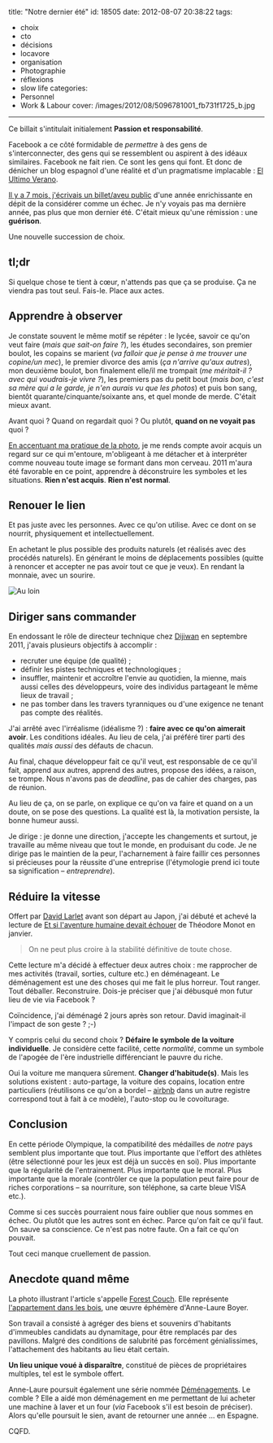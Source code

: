title: "Notre dernier été"
id: 18505
date: 2012-08-07 20:38:22
tags:
- choix
- cto
- décisions
- locavore
- organisation
- Photographie
- réflexions
- slow life
categories:
- Personnel
- Work & Labour
cover: /images/2012/08/5096781001_fb731f1725_b.jpg
---

Ce billait s'intitulait initialement **Passion et responsabilité**.

Facebook a ce côté formidable de _permettre_ à des gens de s'interconnecter, des gens qui se ressemblent ou aspirent à des idéaux similaires. Facebook ne fait rien. Ce sont les gens qui font.
Et donc de dénicher un blog espagnol d'une réalité et d'un pragmatisme implacable : [El Ultimo Verano](http://elultimoverano.nophoto.org/).

[Il y a 7 mois, j'écrivais un billet/aveu public](https://oncletom.io/2011/annee-du-fail-personnel/ "2011 : l’année du #fail personnel") d'une année enrichissante en dépit de la considérer comme un échec. Je n'y voyais pas ma dernière année, pas plus que mon dernier été. C'était mieux qu'une rémission : une **guérison**.

Une nouvelle succession de choix.

<!--more-->

## tl;dr

Si quelque chose te tient à cœur, n'attends pas que ça se produise. Ça ne viendra pas tout seul. Fais-le.
Place aux actes.

## Apprendre à observer

Je constate souvent le même motif se répéter : le lycée, savoir ce qu'on veut faire (_mais que sait-on faire ?_), les études secondaires, son premier boulot, les copains se marient (_va falloir que je pense à me trouver une copine/un mec_), le premier divorce des amis (_ça n'arrive qu'aux autres_), mon deuxième boulot, bon finalement elle/il me trompait (_me méritait-il ? avec qui voudrais-je vivre ?_), les premiers pas du petit bout (_mais bon, c'est sa mère qui a le garde, je n'en aurais vu que les photos_) et puis bon sang, bientôt quarante/cinquante/soixante ans, et quel monde de merde. C'était mieux avant.

Avant quoi ? Quand on regardait quoi ? Ou plutôt, **quand on ne voyait pas** quoi ?

[En accentuant ma pratique de la photo](http://www.flickr.com/photos/the-jedi/), je me rends compte avoir acquis un regard sur ce qui m'entoure, m'obligeant à me détacher et à interpréter comme nouveau toute image se formant dans mon cerveau. 2011 m'aura été favorable en ce point, apprendre à déconstruire les symboles et les situations. **Rien n'est acquis**. **Rien n'est normal**.

## Renouer le lien

Et pas juste avec les personnes. Avec ce qu'on utilise. Avec ce dont on se nourrit, physiquement et intellectuellement.

En achetant le plus possible des produits naturels (et réalisés avec des procédés naturels).
En générant le moins de déplacements possibles (quitte à renoncer et accepter ne pas avoir tout ce que je veux).
En rendant la monnaie, avec un sourire.

![](/images/2012/08/6897228760_c2d023b043_b-300x199.jpg "Au loin")

## Diriger sans commander

En endossant le rôle de directeur technique chez [Dijiwan](http://dijiwan.com) en septembre 2011, j'avais plusieurs objectifs à accomplir :

*   recruter une équipe (de qualité) ;
*   définir les pistes techniques et technologiques ;
*   insuffler, maintenir et accroître l'envie au quotidien, la mienne, mais aussi celles des développeurs, voire des individus partageant le même lieux de travail ;
*   ne pas tomber dans les travers tyranniques ou d'une exigence ne tenant pas compte des réalités.

J'ai arrêté avec l'irréalisme (idéalisme ?) : **faire avec ce qu'on aimerait avoir**. Les conditions idéales.
Au lieu de cela, j'ai préféré tirer parti des qualités _mais aussi_ des défauts de chacun.

Au final, chaque développeur fait ce qu'il veut, est responsable de ce qu'il fait, apprend aux autres, apprend des autres, propose des idées, a raison, se trompe.
Nous n'avons pas de _deadline_, pas de cahier des charges, pas de réunion.

Au lieu de ça, on se parle, on explique ce qu'on va faire et quand on a un doute, on se pose des questions.
La qualité est là, la motivation persiste, la bonne humeur aussi.

Je dirige : je donne une direction, j'accepte les changements et surtout, je travaille au même niveau que tout le monde, en produisant du code.
Je ne dirige pas le maintien de la peur, l'acharnement à faire faillir ces personnes si précieuses pour la réussite d'une entreprise (l'étymologie prend ici toute sa signification – _entreprendre_).

## Réduire la vitesse

Offert par [David Larlet](https://larlet.fr/david/) avant son départ au Japon, j'ai débuté et achevé la lecture de [Et si l'aventure humaine devait échouer](http://www.senscritique.com/livre/Et_si_l_aventure_humaine_devait_echouer/critique/10540168) de Théodore Monot en janvier.
> On ne peut plus croire à la stabilité définitive de toute chose.

Cette lecture m'a décidé à effectuer deux autres choix : me rapprocher de mes activités (travail, sorties, culture etc.) en déménageant. Le déménagement est une des choses qui me fait le plus horreur. Tout ranger. Tout déballer. Reconstruire. Dois-je préciser que j'ai débusqué mon futur lieu de vie via Facebook ?

Coïncidence, j'ai déménagé 2 jours après son retour. David imaginait-il l'impact de son geste ? ;-)

Y compris celui du second choix ? **Défaire le symbole de la voiture individuelle**.
Je considère cette facilité, cette _normalité_, comme un symbole de l'apogée de l'ère industrielle différenciant le pauvre du riche.

Oui la voiture me manquera sûrement. **Changer d'habitude(s)**. Mais les solutions existent : auto-partage, la voiture des copains, location entre particuliers (réutilisons ce qu'on a bordel – [airbnb](http://airbnb.com) dans un autre registre correspond tout à fait à ce modèle), l'auto-stop ou le covoiturage.

## Conclusion

En cette période Olympique, la compatibilité des médailles de _notre_ pays semblent plus importante que tout. Plus importante que l'effort des athlètes (être sélectionné pour les jeux est déjà un succès en soi). Plus importante que la régularité de l'entrainement. Plus importante que le moral. Plus importante que la morale (contrôler ce que la population peut faire pour de riches corporations – sa nourriture, son téléphone, sa carte bleue VISA etc.).

Comme si ces succès pourraient nous faire oublier que nous sommes en échec. Ou plutôt que les autres sont en échec. Parce qu'on fait ce qu'il faut. On sauve sa conscience.
Ce n'est pas notre faute. On a fait ce qu'on pouvait.

Tout ceci manque cruellement de passion.

## Anecdote quand même

La photo illustrant l'article s'appelle [Forest Couch](http://www.flickr.com/photos/the-jedi/5096781001/). Elle représente [l'appartement dans les bois](http://www.annelaureboyer.com/fr/travaux/lappartement-dans-les-bois.html), une œuvre éphémère d'Anne-Laure Boyer.

Son travail a consisté à agréger des biens et souvenirs d'habitants d'immeubles candidats au dynamitage, pour être remplacés par des pavillons. Malgré des conditions de salubrité pas forcément génialissimes, l'attachement des habitants au lieu était certain.

**Un lieu unique voué à disparaître**, constitué de pièces de propriétaires multiples, tel est le symbole offert.

Anne-Laure poursuit également une série nommée [Déménagements](http://www.annelaureboyer.com/fr/travaux/amenagements.html).
Le comble ? Elle a aidé mon déménagement en me permettant de lui acheter une machine à laver et un four (_via_ Facebook s'il est besoin de préciser).
Alors qu'elle poursuit le sien, avant de retourner une année … en Espagne.

CQFD.